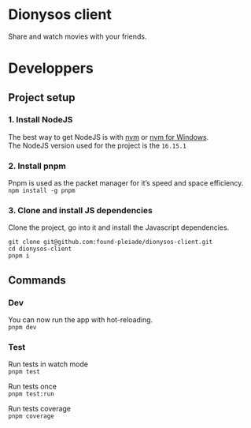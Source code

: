 # Dionysos client

Share and watch movies with your friends.

# Developpers

## Project setup

### 1. Install NodeJS

The best way to get NodeJS is with [nvm](https://github.com/nvm-sh/nvm) or [nvm for Windows](https://github.com/coreybutler/nvm-windows).  
The NodeJS version used for the project is the `16.15.1`

### 2. Install pnpm

Pnpm is used as the packet manager for it’s speed and space efficiency.  
`npm install -g pnpm`

### 3. Clone and install JS dependencies

Clone the project, go into it and install the Javascript dependencies.

```
git clone git@github.com:found-pleiade/dionysos-client.git
cd dionysos-client
pnpm i
```

## Commands

### Dev

You can now run the app with hot-reloading.  
`pnpm dev`

### Test

Run tests in watch mode  
`pnpm test`

Run tests once  
`pnpm test:run`

Run tests coverage  
`pnpm coverage`
